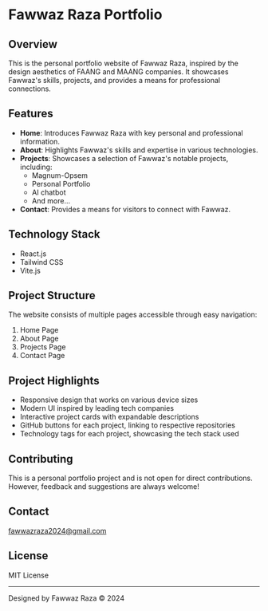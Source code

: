 # Fawwaz Raza Portfolio

## Overview

This is the personal portfolio website of Fawwaz Raza, inspired by the design aesthetics of FAANG and MAANG companies. It showcases Fawwaz's skills, projects, and provides a means for professional connections.

## Features

- **Home**: Introduces Fawwaz Raza with key personal and professional information.
- **About**: Highlights Fawwaz's skills and expertise in various technologies.
- **Projects**: Showcases a selection of Fawwaz's notable projects, including:
  - Magnum-Opsem
  - Personal Portfolio
  - AI chatbot
  - And more...
- **Contact**: Provides a means for visitors to connect with Fawwaz.

## Technology Stack

- React.js
- Tailwind CSS
- Vite.js 

## Project Structure

The website consists of multiple pages accessible through easy navigation:

1. Home Page
2. About Page
3. Projects Page
4. Contact Page

## Project Highlights

- Responsive design that works on various device sizes
- Modern UI inspired by leading tech companies
- Interactive project cards with expandable descriptions
- GitHub buttons for each project, linking to respective repositories
- Technology tags for each project, showcasing the tech stack used

## Contributing

This is a personal portfolio project and is not open for direct contributions. However, feedback and suggestions are always welcome!

## Contact

fawwazraza2024@gmail.com

## License

MIT License

---

Designed by Fawwaz Raza © 2024
